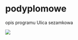 # podyplomowe
opis programu Ulica sezamkowa

<img src="C:\Users\flore\Downloads\octocat-1698775782043.png"/>